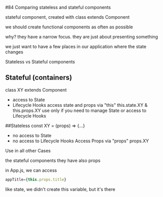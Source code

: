 #84 Comparing stateless and stateful components

stateful component, created with class extends Component

we should create functional components as often as possible

why? they have a narrow focus. they are just about presenting something

we just want to have a few places in our application where the state changes

Stateless vs Stateful components

## Stateful (containers)
class XY extends Component
- access to State
- Lifecycle Hooks
access state and props via "this"
this.state.XY & this.props.XY
use only if you need to manage State or access to Lifecycle Hooks

##Stateless
const XY = (props) => {...}
- no access to State
- no access to Lifecycle Hooks
Access Props via "props"
props.XY

Use in all other Cases

the stateful components they have also props

in App.js, we can access

```js
appTitle={this.props.title}
```

like state, we didn't create this variable, but it's there


